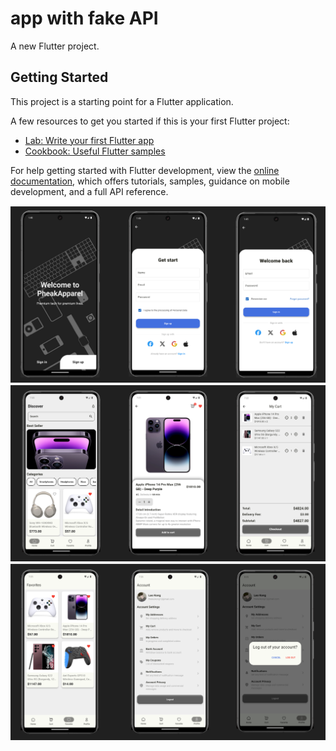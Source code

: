 # app with fake API

A new Flutter project.

## Getting Started

This project is a starting point for a Flutter application.

A few resources to get you started if this is your first Flutter project:

- [Lab: Write your first Flutter app](https://docs.flutter.dev/get-started/codelab)
- [Cookbook: Useful Flutter samples](https://docs.flutter.dev/cookbook)

For help getting started with Flutter development, view the
[online documentation](https://docs.flutter.dev/), which offers tutorials,
samples, guidance on mobile development, and a full API reference.

![image alt](https://github.com/sopheakkze/E-commerce-App/blob/ae4d331349f538f7771e163edd91f862a72ca79b/Untitled-1.svg)
![image alt](https://github.com/sopheakkze/E-commerce-App/blob/2ddaf42ca0c2642d19f2491a860690ae77208671/Untitled-2.svg)
![image alt](https://github.com/sopheakkze/E-commerce-App/blob/8852cf11127ee1a1b5193f18d62b49543b68b23e/Untitled-3.svg)
